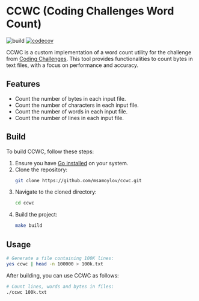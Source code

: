 # CCWC (Coding Challenges Word Count)

![build](https://github.com/msamoylov/ccwc-go/actions/workflows/go.yml/badge.svg) [![codecov](https://codecov.io/gh/msamoylov/ccwc-go/graph/badge.svg?token=Q4C78M9A53)](https://codecov.io/gh/msamoylov/ccwc-go)

CCWC is a custom implementation of a word count utility for the challenge from [Coding Challenges](https://codingchallenges.fyi/challenges/challenge-wc). 
This tool provides functionalities to count bytes in text files, with a focus on performance and accuracy.

## Features

- Count the number of bytes in each input file.
- Count the number of characters in each input file.
- Count the number of words in each input file.
- Count the number of lines in each input file.

## Build

To build CCWC, follow these steps:

1. Ensure you have [Go installed](https://golang.org/dl/) on your system.
2. Clone the repository:
   ```bash
   git clone https://github.com/msamoylov/ccwc.git
   ```
3. Navigate to the cloned directory:
   ```bash
   cd ccwc
   ```
4. Build the project:
   ```bash
   make build
   ```

## Usage

```bash
# Generate a file containing 100K lines:
yes ccwc | head -n 100000 > 100k.txt
```

After building, you can use CCWC as follows:

```bash
# Count lines, words and bytes in files:
./ccwc 100k.txt
```
